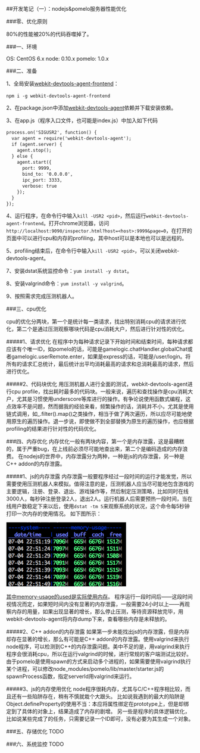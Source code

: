 ##开发笔记（一）：nodejs&pomelo服务器性能优化

###零、优化原则

80%的性能被20%的代码吞噬掉了。

###一、环境

OS:     CentOS 6.x
node:   0.10.x
pomelo: 1.0.x

###二、准备

1、全局安装[webkit-devtools-agent-frontend](https://www.npmjs.com/package/webkit-devtools-agent)：

`npm i -g webkit-devtools-agent-frontend`

2、在package.json中添加[webkit-devtools-agent](https://www.npmjs.com/package/webkit-devtools-agent-frontend)依赖并下载安装依赖。

3、在app.js（程序入口文件，也可能是index.js）中加入如下代码
```
process.on('SIGUSR2', function() {
  var agent = require('webkit-devtools-agent');
  if (agent.server) {
    agent.stop();
  } else {
    agent.start({
      port: 9999,
      bind_to: '0.0.0.0',
      ipc_port: 3333,
      verbose: true
    });
  }
});
```

4、运行程序，在命令行中输入`kill -USR2 <pid>`，然后运行`webkit-devtools-agent-frontend`。打开chrome浏览器，访问`http://localhost:9090/inspector.html?host=<host>:9999&page=0`，在打开的页面中可以进行cpu和内存的profiling，其中host可以是本地也可以是远程的。

5、profiling结束后，在命令行中输入`kill -USR2 <pid>`，可以关闭webkit-devtools-agent。

7、安装dstat系统监控命令：`yum install -y dstat`。

8、安装valgrind命令：`yum install -y valgrind`。

9、按照需求完成压测机器人。

###三、cpu优化

cpu的优化分两块，第一个是统计每一类请求，找出特别消耗cpu的请求进行优化，第二个是通过压测观察哪块代码是cpu消耗大户，然后进行针对性的优化。

#####1、请求优化
在程序中为每种请求记录下开始时间和结束时间，每种请求都应该有个唯一ID，如pomelo的话，可能是gamelogic.chatHandler.globalChat或者gamelogic.userRemote.enter，如果是express的话，可能是/user/login。将所有的请求汇总统计，最后统计出平均消耗最高的请求和总消耗最高的请求，然后进行优化。

#####2、代码块优化
用压测机器人进行全面的测试，webkit-devtools-agent进行cpu profile，找出耗时最多的代码块。一般来说，遍历和查找操作是cpu消耗大户，尤其是习惯使用underscore等库进行的操作。有争论说使用函数式编程，这点效率不是问题，然而据我的经验来看，频繁操作的话，消耗并不小，尤其是使用链式调用，如_.filter().map()之类操作，相当于做了两次遍历，所以应尽可能地使用原生的遍历操作。退一步说，即使做不到全部替换为原生的遍历操作，也应根据profiling的结果进行针对性的代码优化。


###四、内存优化
内存优化一般有两块内容，第一个是内存泄露，这是最糟糕的，属于严重bug，在上线前必须尽可能地查出来，第二个是编码造成的内存浪费。
在nodejs的世界中，内存泄露分为两种，一种是js的内存泄露，另一种是C++  addon的内存泄露。

#####1、js的内存泄露
内存泄露一般要程序经过一段时间的运行才能发觉，所以需要使用压测机器人来模拟。值得注意的是，压测机器人应当尽可能地包含游戏的主要逻辑，注册、登录、退出、游戏操作等，然后制定压测策略，比如同时在线3000人，每秒钟注册登录2人，退出2人。运行机器人后需要预热一段时间，当在线用户数稳定下来以后，使用`dstat -tm 5`来观察系统的状况，这个命令每5秒钟打印一次内存的使用情况。
如下图所示：

![dstat memory usage](https://raw.githubusercontent.com/pipi32167/pipi32167.github.io/master/nodejs_profiling/dstat_memory_usage.png)

[其中memory-usage的used是实际使用内存](http://www.linuxatemyram.com/)。
程序运行一段时间后——这段时间视情况而定，如果短时间内没有显著的内存泄露，一般需要24小时以上——再观察内存的用量，如果出现显著的增长，那么停止压测，等待资源释放完毕，用webkit-devtools-agent将内存dump下来，查看哪些内存是未释放的。

#####2、C++ addon的内存泄露
如果第一步未能找出js的内存泄露，但是内存却存在显著的增长，那么有可能是C++ addon的内存泄露。使用valgrind来执行node程序，可以检测到C++的内存泄露问题。美中不足的是，用valgrind来执行程序会很消耗cpu，所以在运行valgrind的时候，进行常规的客户端测试比较好。
由于pomelo是使用spawn的方式来启动多个进程的，如果需要使用valgrind执行某个进程，可以修改node_modules/pomelo/lib/master/starter.js的spawnProcess函数，指定serverId用valgrind来运行。

#####3、js的内存使用优化
node程序很耗内存，尤其与C/C++程序相比较，而且还有一些陷阱存在，稍有不慎就栽个大跟头。
比如说我遇到的最大的陷阱是Object.defineProperty的使用不当：本应将属性绑定在prototype上，但是却绑定到了具体的对象上，结果造成了内存的剧增。
另一些是程序的具体逻辑优化，比如说某些完成了的任务，只需要记录一个ID即可，没有必要为其生成一个对象。

###五、存储优化
TODO

###六、系统监控️
TODO
